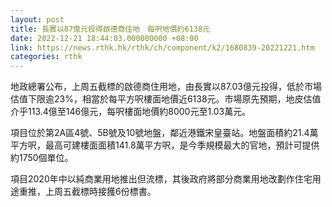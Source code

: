 ```yaml
---
layout: post
title: 長實以87億元投得啟德商住地　每呎地價約6138元
date: 2022-12-21 18:44:03.000000000 +08:00
link: https://news.rthk.hk/rthk/ch/component/k2/1680839-20221221.htm
categories: rthk
---
```


地政總署公布，上周五截標的啟德商住用地，由長實以87.03億元投得，低於市場估值下限逾23%，相當於每平方呎樓面地價近6138元。市場原先預期，地皮估值介乎113.4億至146億元，每呎樓面地價約8000元至1.03萬元。

項目位於第2A區4號、5B號及10號地盤，鄰近港鐵宋皇臺站。地盤面積約21.4萬平方呎，最高可建樓面面積141.8萬平方呎，是今季規模最大的官地，預計可提供約1750個單位。

項目2020年中以純商業用地推出但流標，其後政府將部分商業用地改劃作住宅用途重推，上周五截標時接獲6份標書。
